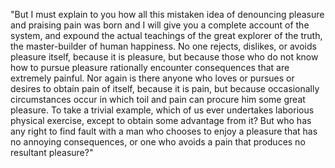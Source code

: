 "But I must explain to you how all this mistaken idea of denouncing pleasure and praising pain was born and 
I will give you a complete account of the system, and expound the actual teachings of the great explorer of
the truth, the master-builder of human happiness. No one rejects, dislikes, or avoids pleasure itself,
because it is pleasure, but because those who do not know how to pursue pleasure rationally encounter
consequences that are extremely painful. Nor again is there anyone who loves or pursues or desires to
obtain pain of itself, because it is pain, but because occasionally circumstances occur in which toil and 
pain can procure him some great pleasure. To take a trivial example, which of us ever undertakes laborious
physical exercise, except to obtain some advantage from it? But who has any right to find fault with a 
man who chooses to enjoy a pleasure that has no annoying consequences, or one who avoids a pain that 
produces no resultant pleasure?"
